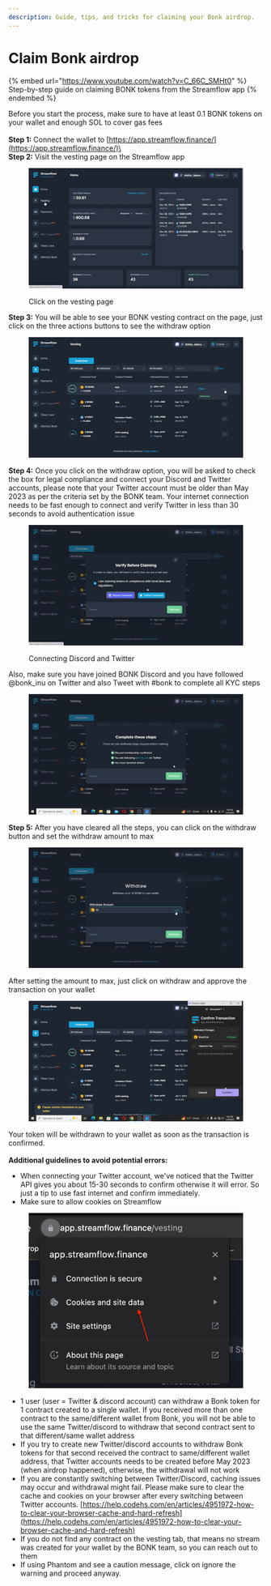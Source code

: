 ```yaml
---
description: Guide, tips, and tricks for claiming your Bonk airdrop.
---
```


# Claim Bonk airdrop

{% embed url="https://www.youtube.com/watch?v=C_66C_SMHt0" %}
Step-by-step guide on claiming BONK tokens from the Streamflow app
{% endembed %}

Before you start the process, make sure to have at least 0.1 BONK tokens on your wallet and enough SOL to cover gas fees\
\
**Step 1:** Connect the wallet to [https://app.streamflow.finance/](https://app.streamflow.finance/)\
\
**Step 2:** Visit the vesting page on the Streamflow app

<figure><img src="../.gitbook/assets/Screenshot (189).png" alt=""><figcaption><p>Click on the vesting page</p></figcaption></figure>

**Step 3:** You will be able to see your BONK vesting contract on the page, just click on the three actions buttons to see the withdraw option

<figure><img src="../.gitbook/assets/Screenshot (190).png" alt=""><figcaption></figcaption></figure>

**Step 4:** Once you click on the withdraw option, you will be asked to check the box for legal compliance and connect your Discord and Twitter accounts, please note that your Twitter account must be older than May 2023 as per the criteria set by the BONK team. Your internet connection needs to be fast enough to connect and verify Twitter in less than 30 seconds to avoid authentication issue

<figure><img src="../.gitbook/assets/Screenshot (192).png" alt=""><figcaption><p>Connecting Discord and Twitter</p></figcaption></figure>

Also, make sure you have joined BONK Discord and you have followed @bonk\_inu on Twitter and also Tweet with #bonk to complete all KYC steps

<figure><img src="../.gitbook/assets/Screenshot (193).png" alt=""><figcaption></figcaption></figure>

**Step 5:** After you have cleared all the steps, you can click on the withdraw button and set the withdraw amount to max

<figure><img src="../.gitbook/assets/Screenshot (195).png" alt=""><figcaption></figcaption></figure>

After setting the amount to max, just click on withdraw and approve the transaction on your wallet

<figure><img src="../.gitbook/assets/Screenshot (196).png" alt=""><figcaption></figcaption></figure>

Your token will be withdrawn to your wallet as soon as the transaction is confirmed.\
\
**Additional guidelines to avoid potential errors:**

* When connecting your Twitter account, we've noticed that the Twitter API gives you about 15-30 seconds to confirm otherwise it will error. So just a tip to use fast internet and confirm immediately.
* Make sure to allow cookies on Streamflow

<figure><img src="../.gitbook/assets/image (6) (1).png" alt=""><figcaption></figcaption></figure>

* 1 user (user = Twitter & discord account) can withdraw a Bonk token for 1 contract created to a single wallet. If you received more than one contract to the same/different wallet from Bonk, you will not be able to use the same Twitter/discord to withdraw that second contract sent to that different/same wallet address
* If you try to create new Twitter/discord accounts to withdraw Bonk tokens for that second received the contract to same/different wallet address, that Twitter accounts needs to be created before May 2023 (when airdrop happened), otherwise, the withdrawal will not work
* If you are constantly switching between Twitter/Discord, caching issues may occur and withdrawal might fail. Please make sure to clear the cache and cookies on your browser after every switching between Twitter accounts. [https://help.codehs.com/en/articles/4951972-how-to-clear-your-browser-cache-and-hard-refresh](https://help.codehs.com/en/articles/4951972-how-to-clear-your-browser-cache-and-hard-refresh)
* If you do not find any contract on the vesting tab, that means no stream was created for your wallet by the BONK team, so you can reach out to them
* If using Phantom and see a caution message, click on ignore the warning and proceed anyway.
